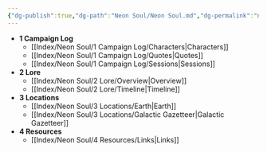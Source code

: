 ```yaml
---
{"dg-publish":true,"dg-path":"Neon Soul/Neon Soul.md","dg-permalink":"neon-soul","permalink":"/neon-soul/","pinned":true,"updated":"2023-11-03T01:08:57.978-04:00"}
---
```



- **1 Campaign Log**
	- [[Index/Neon Soul/1 Campaign Log/Characters\|Characters]]
	- [[Index/Neon Soul/1 Campaign Log/Quotes\|Quotes]]
	- [[Index/Neon Soul/1 Campaign Log/Sessions\|Sessions]]
- **2 Lore**
	- [[Index/Neon Soul/2 Lore/Overview\|Overview]]
	- [[Index/Neon Soul/2 Lore/Timeline\|Timeline]]
- **3 Locations**
	- [[Index/Neon Soul/3 Locations/Earth\|Earth]]
	- [[Index/Neon Soul/3 Locations/Galactic Gazetteer\|Galactic Gazetteer]]
- **4 Resources**
	- [[Index/Neon Soul/4 Resources/Links\|Links]]



